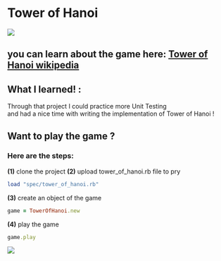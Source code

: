 
# Tower of Hanoi

<img src= "https://i.pinimg.com/564x/45/29/ba/4529ba438e4e66070ccf0eb427025fdb.jpg">


## you can learn about the game here:  [Tower of Hanoi wikipedia](https://en.wikipedia.org/wiki/Tower_of_Hanoi)


## What I learned! :
Through that project I could practice more Unit Testing \
and had a nice time with writing the implementation of Tower of Hanoi !


## Want to play the game ?

### Here are the steps:

**(1)** clone the project
**(2)** upload tower_of_hanoi.rb file to pry
```ruby
load "spec/tower_of_hanoi.rb"
```
**(3)** create an object of the game 
```ruby
game = TowerOfHanoi.new
```
**(4)** play the game
```ruby
game.play
```

<img src= "https://ibb.co/gjYPL1k">

